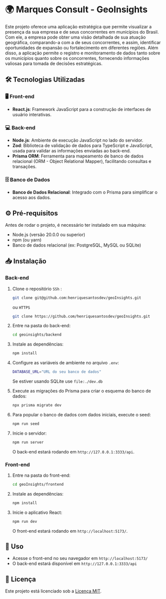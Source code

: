 # 🌍 Marques Consult - GeoInsights

Este projeto oferece uma aplicação estratégica que permite visualizar a presença da sua empresa e de seus concorrentes em municípios do Brasil. Com ele, a empresa pode obter uma visão detalhada de sua atuação geográfica, comparando-a com a de seus concorrentes, e assim, identificar oportunidades de expansão ou fortalecimento em diferentes regiões. Além disso, a aplicação permite o registro e monitoramento de dados tanto sobre os municípios quanto sobre os concorrentes, fornecendo informações valiosas para tomada de decisões estratégicas.

## 🛠️ Tecnologias Utilizadas

### 🖥️ Front-end
- **React.js**: Framework JavaScript para a construção de interfaces de usuário interativas.

### 💻 Back-end
- **Node.js**: Ambiente de execução JavaScript no lado do servidor.
- **Zod**: Biblioteca de validação de dados para TypeScript e JavaScript, usada para validar as informações enviadas ao back-end.
- **Prisma ORM**: Ferramenta para mapeamento de banco de dados relacional (ORM - Object Relational Mapper), facilitando consultas e transações.

### 🗄️ Banco de Dados
- **Banco de Dados Relacional**: Integrado com o Prisma para simplificar o acesso aos dados.

## ⚙️ Pré-requisitos

Antes de rodar o projeto, é necessário ter instalado em sua máquina:

- Node.js (versão 20.0.0 ou superior)
- npm (ou yarn)
- Banco de dados relacional (ex: PostgreSQL, MySQL ou SQLite)

## 📥 Instalação

### Back-end

1. Clone o repositório `SSh` :
   ```bash
   git clone git@github.com:henriquesantosdev/geoInsights.git
   ```
   ou `HTTPS`
   ```bash
   git clone https://github.com/henriquesantosdev/geoInsights.git
   ```

2. Entre na pasta do back-end:
   ```bash
   cd geoinsights/backend
   ```

3. Instale as dependências:
   ```bash
   npm install
   ```

4. Configure as variáveis de ambiente no arquivo `.env`:
   ```bash
   DATABASE_URL="URL do seu banco de dados"
   ```
   Se estiver usando SQLite use `file:./dev.db`

5. Execute as migrações do Prisma para criar o esquema do banco de dados:
   ```bash
   npx prisma migrate dev
   ```

6. Para popular o banco de dados com dados iniciais, execute o seed:
   ```bash
   npm run seed
   ```

7. Inicie o servidor:
   ```bash
   npm run server
   ```

   O back-end estará rodando em `http://127.0.0.1:3333/api`.

### Front-end

1. Entre na pasta do front-end:
   ```bash
   cd geoInsights/frontend
   ```

2. Instale as dependências:
   ```bash
   npm install
   ```

3. Inicie o aplicativo React:
   ```bash
   npm run dev
   ```

   O front-end estará rodando em `http://localhost:5173/`.

## 🚀 Uso

- Acesse o front-end no seu navegador em `http://localhost:5173/`
- O back-end estará disponível em `http://127.0.0.1:3333/api`

## 📄 Licença

Este projeto está licenciado sob a [Licença MIT](https://opensource.org/licenses/MIT).
